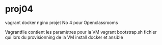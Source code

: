 # proj04
vagrant docker nginx projet No 4 pour Openclassrooms

Vagrantfile contient les paramètres pour la VM vagrant
bootstrap.sh fichier qui lors du provisionning de la VM install docker et ansible
